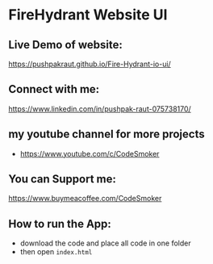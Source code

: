 # FireHydrant Website UI

## Live Demo of website:
https://pushpakraut.github.io/Fire-Hydrant-io-ui/

## Connect with me:
https://www.linkedin.com/in/pushpak-raut-075738170/

## my youtube channel for more projects
* https://www.youtube.com/c/CodeSmoker

## You can Support me:
https://www.buymeacoffee.com/CodeSmoker

## How to run the App:
* download the code and place all code in one folder
* then open `index.html`
